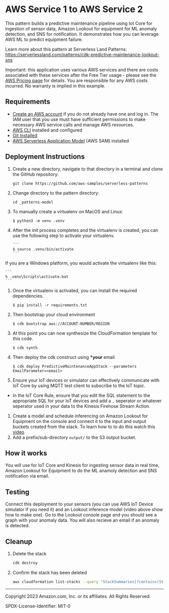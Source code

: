 # AWS Service 1 to AWS Service 2

This pattern builds a predictive maintenance pipeline using Iot Core for ingestion of sensor data, Amazon Lookout for equipment for ML anomaly detection, and SNS for notification. It demonstrates how you can leverage AWS ML to predict equipment failure.

Learn more about this pattern at Serverless Land Patterns: https://serverlessland.com/patterns/cdk-predictive-maintenance-lookout-sns

Important: this application uses various AWS services and there are costs associated with these services after the Free Tier usage - please see the [AWS Pricing page](https://aws.amazon.com/pricing/) for details. You are responsible for any AWS costs incurred. No warranty is implied in this example.

## Requirements

- [Create an AWS account](https://portal.aws.amazon.com/gp/aws/developer/registration/index.html) if you do not already have one and log in. The IAM user that you use must have sufficient permissions to make necessary AWS service calls and manage AWS resources.
- [AWS CLI](https://docs.aws.amazon.com/cli/latest/userguide/install-cliv2.html) installed and configured
- [Git Installed](https://git-scm.com/book/en/v2/Getting-Started-Installing-Git)
- [AWS Serverless Application Model](https://docs.aws.amazon.com/serverless-application-model/latest/developerguide/serverless-sam-cli-install.html) (AWS SAM) installed

## Deployment Instructions

1.  Create a new directory, navigate to that directory in a terminal and clone the GitHub repository:
    ```
    git clone https://github.com/aws-samples/serverless-patterns
    ```
1.  Change directory to the pattern directory:
    ```
    cd _patterns-model
    ```
1.  To manually create a virtualenv on MacOS and Linux:

    ```
    $ python3 -m venv .venv
    ```

1.  After the init process completes and the virtualenv is created, you can use the following
    step to activate your virtualenv.

        ```
        $ source .venv/bin/activate
        ```

If you are a Windows platform, you would activate the virtualenv like this:

    ```
    % .venv\Scripts\activate.bat
    ```

1. Once the virtualenv is activated, you can install the required dependencies.

   ```
   $ pip install -r requirements.txt
   ```

1. Then bootstrap your cloud environment

   ```
   $ cdk bootstrap aws://ACCOUNT-NUMBER/REGION
   ```

1. At this point you can now synthesize the CloudFormation template for this code.

   ```
   $ cdk synth
   ```

1. Then deploy the cdk construct using **\*your** email
   ```
   $ cdk deploy PredictiveMaintenanceAppStack --parameters EmailParameter=<email>
   ```
1. Ensure your IoT devices or simulator can effectively communicate with IoT Core by using MQTT test client to subscribe to the IoT topic.

- In the IoT Core Rule, ensure that you edit the SQL statement to the appropriate SQL for your IoT devices and add a `,` seperator or whatever seperator used in your data to the Kinesis Firehose Stream Action.

1.  Create a model and schedule inferencing on Amazon Lookout for Equipment on the console and connect it to the input and output buckets created from the stack. To learn how to to do this watch this [video](https://www.youtube.com/watch?v=N_eCUxrsPr0&feature=youtu.be)
1.  Add a prefix/sub-directory `output/` to the S3 output bucket.

## How it works

You will use for IoT Core and Kinesis for ingesting sensor data in real time, Amazon Lookout for Equipment to do the ML anamoly detection and SNS notification via email.

## Testing

Connect this deployment to your sensors (you can use AWS IoT Device simulator if you need it) and an Lookout inference model (video above show how to make one). Go to the Lookout console page and you should see a graph with your anomaly data. You will also recieve an email if an anomaly is detected.

## Cleanup

1. Delete the stack
   ```bash
   cdk destroy
   ```
1. Confirm the stack has been deleted
   ```bash
   aws cloudformation list-stacks --query "StackSummaries[?contains(StackName,'STACK_NAME')].StackStatus"
   ```

---

Copyright 2023 Amazon.com, Inc. or its affiliates. All Rights Reserved.

SPDX-License-Identifier: MIT-0
